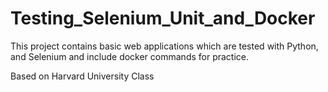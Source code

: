 # Testing_Selenium_Unit_and_Docker

This project contains basic web applications which are tested with Python, and Selenium and include docker commands for practice.

Based on Harvard University Class
